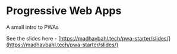 # Progressive Web Apps

A small intro to PWAs

See the slides here - [https://madhavbahl.tech/pwa-starter/slides/](https://madhavbahl.tech/pwa-starter/slides/)